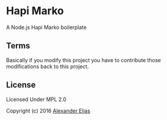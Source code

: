 # Hapi Marko #
A Node.js Hapi Marko boilerplate


## Terms ##
Basically if you modify this project you have to contribute those modifications back to this project.


## License ##
Licensed Under MPL 2.0

Copyright (c) 2016 [Alexander Elias](https://github.com/AlexanderElias/)
